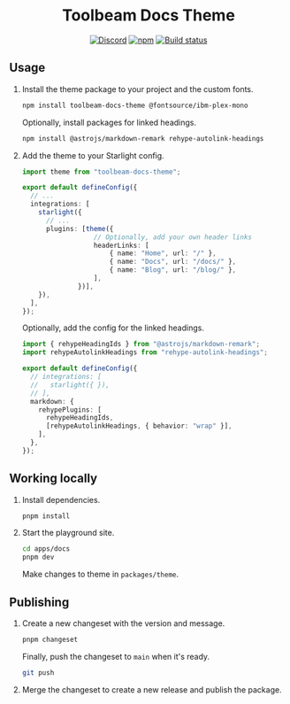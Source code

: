 <h1 align="center">Toolbeam Docs Theme</h1>
<p align="center">
  <a href="https://sst.dev/discord"><img alt="Discord" src="https://img.shields.io/discord/983865673656705025?style=flat-square&label=Discord" /></a>
  <a href="https://www.npmjs.com/package/toolbeam-docs-theme"><img alt="npm" src="https://img.shields.io/npm/v/toolbeam-docs-theme?style=flat-square" /></a>
  <a href="https://github.com/toolbeam/docs-theme/actions/workflows/changeset.yml"><img alt="Build status" src="https://img.shields.io/github/actions/workflow/status/toolbeam/docs-theme/changeset.yml?style=flat-square&branch=main" /></a>
</p>

## Usage

1. Install the theme package to your project and the custom fonts.
   
   ```sh
   npm install toolbeam-docs-theme @fontsource/ibm-plex-mono
   ```
   
   Optionally, install packages for linked headings.
   
   ```bash
   npm install @astrojs/markdown-remark rehype-autolink-headings
   ```

2. Add the theme to your Starlight config.

   ```ts title="astro.config.mjs" ins={1,8}
   import theme from "toolbeam-docs-theme";

   export default defineConfig({
     // ...
     integrations: [
       starlight({
         // ...
         plugins: [theme({
					 // Optionally, add your own header links
					 headerLinks: [
						 { name: "Home", url: "/" },
						 { name: "Docs", url: "/docs/" },
						 { name: "Blog", url: "/blog/" },
					 ],
				 })],
       }),
     ],
   });
   ```

   Optionally, add the config for the linked headings.

   ```ts title="astro.config.mjs" ins={1,2,8-13}
   import { rehypeHeadingIds } from "@astrojs/markdown-remark";
   import rehypeAutolinkHeadings from "rehype-autolink-headings";

   export default defineConfig({
     // integrations: [
     //   starlight({ }),
     // ],
     markdown: {
       rehypePlugins: [
         rehypeHeadingIds,
         [rehypeAutolinkHeadings, { behavior: "wrap" }],
       ],
     },
   });

## Working locally

1. Install dependencies.

   ```bash
   pnpm install
   ```

2. Start the playground site.

   ```bash
   cd apps/docs
   pnpm dev
   ```

	 Make changes to theme in `packages/theme`.

## Publishing

1. Create a new changeset with the version and message.

	 ```bash
	 pnpm changeset
	 ```

	 Finally, push the changeset to `main` when it's ready.

	 ```bash
	 git push
	 ```

2. Merge the changeset to create a new release and publish the package.
